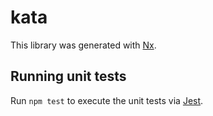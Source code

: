 # kata

This library was generated with [Nx](https://nx.dev).

## Running unit tests

Run `npm test` to execute the unit tests via [Jest](https://jestjs.io).
